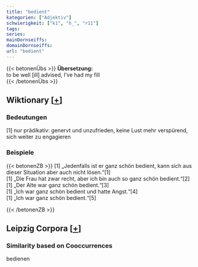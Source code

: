 ```yaml
---
title: "bedient"
kategorien: ["Adjektiv"]
schwierigkeit: ["k1", "h_", "r11"]
tags:
series:
mainDornseiffs:
domainDornseiffs:
url: "bedient"
---
```


{{< betonenÜbs >}}
**Übersetzung:**  
to be well [ill] advised, I’ve had my fill  
{{< /betonenÜbs >}}

## Wiktionary [[+](https://de.wiktionary.org/wiki/bedient)]

### Bedeutungen
[1] nur prädikativ: genervt und unzufrieden, keine Lust mehr verspürend, sich weiter zu engagieren  

### Beispiele
{{< betonenZB >}}
[1] „Jedenfalls ist er ganz schön bedient, kann sich aus dieser Situation aber auch nicht lösen.“[1]  
[1] „Die Frau hat zwar recht, aber ich bin auch so ganz schön bedient.“[2]  
[1] „Der Alte war ganz schön bedient.“[3]  
[1] „Ich war ganz schön bedient und hatte Angst.“[4]  
[1] „Ich war ganz schön bedient.“[5]  

{{< /betonenZB >}}

## Leipzig Corpora [[+](https://corpora.uni-leipzig.de/en/res?word=bedient&corpusId=deu_newscrawl-public_2018)]


### Similarity based on Cooccurrences
bedienen

